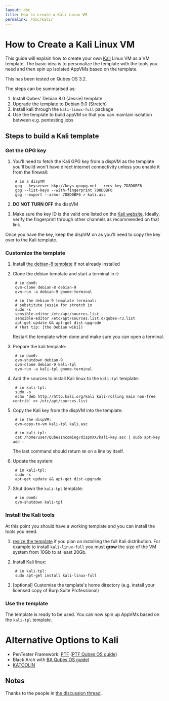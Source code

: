 ```yaml
---
layout: doc
title: How to create a Kali Linux VM
permalink: /doc/kali/
---
```


How to Create a Kali Linux VM
=============================

This guide will explain how to create your own [Kali] Linux VM as a VM
template. The basic idea is to personalize the template with the tools you need
and then spin up isolated AppVMs based on the template.

This has been tested on Qubes OS 3.2.

The steps can be summarised as:

1. Install Qubes' Debian 8.0 (Jessie) template
2. Upgrade the template to Debian 9.0 (Stretch)
3. Install kali through the ``kali-linux-full`` package
4. Use the template to build appVM so that you can maintain isolation between
   e.g. pentesting jobs


Steps to build a Kali template
------------------------------

### Get the GPG key

1. You'll need to fetch the Kali GPG key from a dispVM as the template you'll
   build won't have direct internet connectivity unless you enable it from the
   firewall:

        # in a dispVM
        gpg --keyserver hkp://keys.gnupg.net --recv-key 7D8D0BF6
        gpg --list-keys --with-fingerprint 7D8D0BF6 
        gpg --export --armor 7D8D0BF6 > kali.asc

2. **DO NOT TURN OFF** the dispVM

3. Make sure the key ID is the valid one listed on the [Kali website]. Ideally,
   verify the fingerprint through other channels as recommended on that link.

Once you have the key, keep the dispVM on as you'll need to copy the key over
to the Kali template.

### Customize the template

1. Install [the debian-8 template] if not already installed

2. Clone the debian template and start a terminal in it:

        # in dom0:
        qvm-clone debian-8 debian-9
        qvm-run -a debian-9 gnome-terminal

        # in the debian-9 template terminal:
        # substitute jessie for stretch in
        sudo -s
        sensible-editor /etc/apt/sources.list
        sensible-editor /etc/apt/sources.list.d/qubes-r3.list
        apt-get update && apt-get dist-upgrade
        # (hat tip: [the Debian wiki])

    Restart the template when done and make sure you can open a terminal.

3. Prepare the kali template:

        # in dom0:
        qvm-shutdown debian-9
        qvm-clone debian-9 kali-tpl
        qvm-run -a kali-tpl gnome-terminal

3. Add the sources to install Kali linux to the `kali-tpl` template:

        # in kali-tpl:
        sudo -s
        echo 'deb http://http.kali.org/kali kali-rolling main non-free contrib' >> /etc/apt/sources.list

4. Copy the Kali key from the dispVM into the template:

        # in the dispVM:
        qvm-copy-to-vm kali-tpl kali.asc

        # in kali-tpl:
        cat /home/user/QubesIncoming/dispXXX/kali-key.asc | sudo apt-key add -

    The last command should return `OK` on a line by itself.

5. Update the system:

        # in kali-tpl:
        sudo -s
        apt-get update && apt-get dist-upgrade

6. Shut down the `kali-tpl` template:

        # in dom0:
        qvm-shutdown kali-tpl

### Install the Kali tools

At this point you should have a working template and you can install the tools you need.

1. [resize the template] if you plan on installing the full Kali distribution. For example to install `kali-linux-full` you must **grow** the size of the VM system from 10Gb to at least 20Gb.

1. Install Kali linux:

        # in kali-tpl:
        sudo apt-get install kali-linux-full
        
2. [optional] Customise the template's home directory (e.g. install your licensed copy of Burp Suite Professional)
        
### Use the template

The template is ready to be used. You can now spin up AppVMs based on the `kali-tpl` template.



Alternative Options to Kali
===========================

 * PenTester Framework: [PTF] ([PTF Qubes OS guide])
 * Black Arch with [BA Qubes OS guide])
 * [KATOOLIN]

Notes
-----

Thanks to the people in [the discussion thread].


[kali]: https://www.kali.org/
[kali website]: https://docs.kali.org/introduction/download-official-kali-linux-images.
[KATOOLIN]: http://www.tecmint.com/install-kali-linux-tools-using-katoolin-on-ubuntu-debian/ 
[the debian-8 template]: https://www.qubes-os.org/doc/templates/debian/#install
[PTF]: https://www.trustedsec.com/may-2015/new-tool-the-pentesters-framework-ptf-released/
[audio CDs]: https://www.reddit.com/r/Nirvana/comments/3hmra1/the_main_character_in_the_tv_show_mr_robot_has_a/
[resize the template]: https://www.qubes-os.org/doc/resize-disk-image/
[the Debian wiki]: https://wiki.debian.org/Qubes#Install_Debian_Templates
[the discussion thread]: https://github.com/QubesOS/qubes-issues/issues/1981
[PTF Qubes OS guide]: https://www.qubes-os.org/doc/pentesting/ptf/
[BA Qubes OS guide]: https://www.qubes-os.org/doc/pentesting/blackarch/
